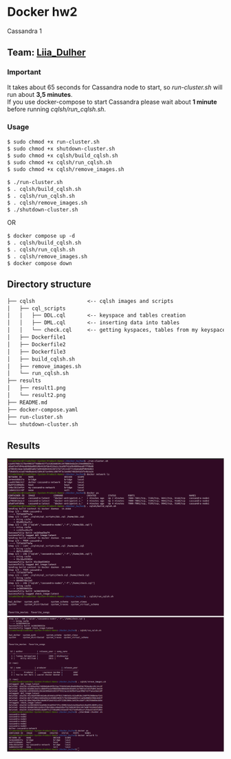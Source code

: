 # Docker hw2
Cassandra 1

## Team: [Liia_Dulher](https://github.com/LiiaDulher)

### Important
It takes about 65 seconds for Cassandra node to start, so <i>run-cluster.sh</i> will run about <b>3,5 minutes</b>.<br>
If you use docker-compose to start Cassandra please wait about <b>1 minute</b> before running <i>cqlsh/run_cqlsh.sh</i>.

### Usage
````
$ sudo chmod +x run-cluster.sh
$ sudo chmod +x shutdown-cluster.sh
$ sudo chmod +x cqlsh/build_cqlsh.sh
$ sudo chmod +x cqlsh/run_cqlsh.sh
$ sudo chmod +x cqlsh/remove_images.sh
````
````
$ ./run-cluster.sh
$ . cqlsh/build_cqlsh.sh
$ . cqlsh/run_cqlsh.sh
$ . cqlsh/remove_images.sh
$ ./shutdown-cluster.sh
````
OR
````
$ docker compose up -d
$ . cqlsh/build_cqlsh.sh
$ . cqlsh/run_cqlsh.sh
$ . cqlsh/remove_images.sh
$ docker compose down
````
## Directory structure
```markdown
├── cqlsh                 <-- cqlsh images and scripts
│   ├── cql_scripts       
│   │   ├── DDL.cql       <-- keyspace and tables creation
│   │   ├── DML.cql       <-- inserting data into tables
│   │   └── check.cql     <-- getting kyspaces, tables from my keyspace and all rows from my tables
│   ├── Dockerfile1
│   ├── Dockerfile2
│   ├── Dockerfile3
│   ├── build_cqlsh.sh
│   ├── remove_images.sh
│   └── run_cqlsh.sh
├── results
│   ├── result1.png
│   └── result2.png
├── README.md
├── docker-compose.yaml
├── run-cluster.sh
└── shutdown-cluster.sh
```

## Results
![result1](./results/result1.png)
![result2](./results/result2.png)
